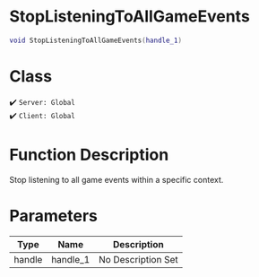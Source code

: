 # StopListeningToAllGameEvents
```lua
void StopListeningToAllGameEvents(handle_1)
```
# Class
✔️ `Server: Global`  
✔️ `Client: Global`  

# Function Description
Stop listening to all game events within a specific context.
# Parameters
Type|Name|Description
--|--|--
handle|handle_1|No Description Set
